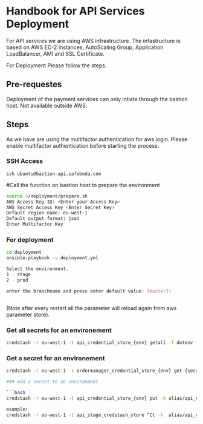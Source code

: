# Handbook for API Services Deployment
For API services we are using AWS infrastructure. The infastructure is based on AWS EC-2 Instances, AutoScaling Group, Application LoadBalancer, AMI and SSL Certificate. 

For Deployment Please follow the steps. 
## Pre-requestes 
Deployment of the payment services can only intiate through the bastion host. Not available outside AWS. 
## Steps 
As we have are using the multifactor authentication for aws login. Please enable multifactor authentication before starting the process. 

### SSH Access
```ssh ubuntu@bastion-api.safeboda.com```

#Call the function on bastion host to prepare the environment 
 
```bash 
source ~/deployment/prepare.sh
AWS Access Key ID: <Enter your Access Key>
AWS Secret Access Key <Enter Secret Key>
Default region name: eu-west-1
Default output format: json
Enter Multifactor Key
```  

  ### For deployment  
 ```bash
 cd deployment
 ansible-playbook -v deployment.yml

Select the environment.
1 - stage
2 - prod

enter the branchname and press enter default value: [master]: 
 
 ```
```
  ``` 
(Note after every restart all the parameter will reload again from aws parameter store). 


### Get all secrets for an environement

```bash
credstash -r eu-west-1 -t api_credential_store_{env} getall -f dotenv
```

### Get a secret for an environement

```bash
credstash -r eu-west-1 -t ordermanager_credential_store_{env} get {secret_name}

### Add a secret to an environment

```bash
credstash -r eu-west-1 -t api_credential_store_{env} put -k alias/api_credstash_{env} {NAME_OF_KEY} {VALUE}

example:
credstash -r eu-west-1 -t api_stage_credstash_store ^Ct -k  alias/api_credstash_stage -v 2 ACTIVATION_SMS_MESSAGE "<#> Your SafeBoda verification code is: "
```
